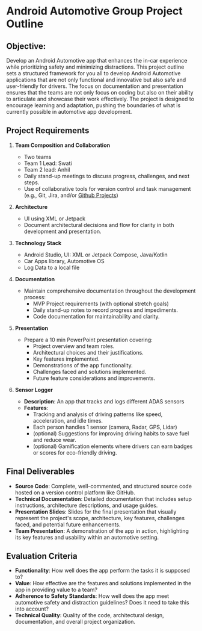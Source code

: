 # Android Automotive Group Project Outline
 
## Objective:
Develop an Android Automotive app that enhances the in-car experience while prioritizing safety and minimizing distractions.
This project outline sets a structured framework for you all to develop Android Automotive applications that are not only functional and innovative but also safe and user-friendly for drivers. The focus on documentation and presentation ensures that the teams are not only focus on coding but also on their ability to articulate and showcase their work effectively. The project is designed to encourage learning and adaptation, pushing the boundaries of what is currently possible in automotive app development.
 
## Project Requirements
 
1. **Team Composition and Collaboration**
   - Two teams 
   - Team 1 Lead: Swati
   - Team 2 lead: Anhil
   - Daily stand-up meetings to discuss progress, challenges, and next steps.
   - Use of collaborative tools for version control and task management (e.g., Git, Jira, and/or [Github Projects](https://docs.github.com/en/issues/planning-and-tracking-with-projects/learning-about-projects/quickstart-for-projects))
 
2. **Architecture**
   - UI using XML or Jetpack
   - Document architectural decisions and flow for clarity in both development and presentation.
 
3. **Technology Stack**
   - Android Studio, UI: XML or Jetpack Compose, Java/Kotlin
   - Car Apps library, Automotive OS
   - Log Data to a local file
 
4. **Documentation**
   - Maintain comprehensive documentation throughout the development process:
     - MVP Project requirements (with optional stretch goals)
     - Daily stand-up notes to record progress and impediments.
     - Code documentation for maintainability and clarity.
 
5. **Presentation**
   - Prepare a 10 min PowerPoint presentation covering:
     - Project overview and team roles.
     - Architectural choices and their justifications.
     - Key features implemented.
     - Demonstrations of the app functionality.
     - Challenges faced and solutions implemented.
     - Future feature considerations and improvements.
 
5. **Sensor Logger**
    - **Description**: An app that tracks and logs different ADAS sensors 
    - **Features**:
        - Tracking and analysis of driving patterns like speed, acceleration, and idle times.
        - Each person handles 1 sensor (camera, Radar, GPS, Lidar)
        - (optional) Suggestions for improving driving habits to save fuel and reduce wear.
        - (optional) Gamification elements where drivers can earn badges or scores for eco-friendly driving.
 
## Final Deliverables
- **Source Code**: Complete, well-commented, and structured source code hosted on a version control platform like GitHub.
- **Technical Documentation**: Detailed documentation that includes setup instructions, architecture descriptions, and usage guides.
- **Presentation Slides**: Slides for the final presentation that visually represent the project's scope, architecture, key features, challenges faced, and potential future enhancements.
- **Team Presentation**: A demonstration of the app in action, highlighting its key features and usability within an automotive setting.
 
## Evaluation Criteria
- **Functionality**: How well does the app perform the tasks it is supposed to?
- **Value**: How effective are the features and solutions implemented in the app in providing value to a team?
- **Adherence to Safety Standards**: How well does the app meet automotive safety and distraction guidelines? Does it need to take this into account?
- **Technical Quality**: Quality of the code, architectural design, documentation, and overall project organization.